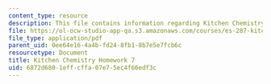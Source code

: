 ```yaml
---
content_type: resource
description: This file contains information regarding Kitchen Chemistry Homework 7.
file: https://ol-ocw-studio-app-qa.s3.amazonaws.com/courses/es-287-kitchen-chemistry-spring-2009/6872d6801effcffa07e75ec4f66edf3c_MITES_287S09_assn07_Week07.pdf
file_type: application/pdf
parent_uid: 0ee64e16-4a4b-fd24-8fb1-8b7e5e7fcb6c
resourcetype: Document
title: Kitchen Chemistry Homework 7
uid: 6872d680-1eff-cffa-07e7-5ec4f66edf3c
---
```

